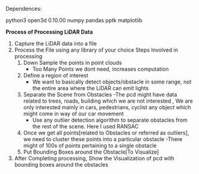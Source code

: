 Dependences:

python3
open3d 0.10.00
numpy
pandas
pptk
matplotlib

**Process of Processing LiDAR Data**
1. Capture the LiDAR data into a file
2. Process the File using any library of your choice
    Steps Involved in processing
    1. Down Sample the points in point clouds
       - Too Many Points we dont need, increases computation
    2. Define a region of interest
       - We want to basically detect objects/obstacle in some range, not the entire area where the LiDAR can emit lights
    3. Separate the Scene from Obstacles
       -The pcd might have data related to trees, roads, building which we are not interested , We are only interested mainly in cars, pedestrians, cyclist any object which might come in way of our car movement
       - Use any outlier detection algorithm to separate obstacles from the rest of the scene. Here I used RANSAC
    4. Once we get all points[related to Obstacles or referred as outliers], we need to cluster these points into a particular obstacle
       -There might of 100s of points pertaining to a single obstacle
    5. Put Bounding Boxes around the Obstacle[To Visualize]
3. After Completing processing, Show the Visualization of pcd with bounding boxes around the obstacles
